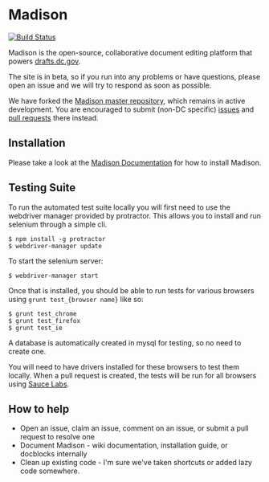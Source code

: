 # Madison

[![Build Status](https://api.travis-ci.org/DCgov/dc-madison.svg?branch=master)](https://travis-ci.org/DCgov/dc-madison)

Madison is the open-source, collaborative document editing platform that powers [drafts.dc.gov](https://drafts.dc.gov).

The site is in beta, so if you run into any problems or have questions, please open an issue and we will try to respond as soon as possible.

We have forked the [Madison master repository](https://github.com/opengovfoundation/madison), which remains in active development. You are encouraged to submit (non-DC specific) [issues](https://github.com/opengovfoundation/madison/issues) and [pull requests](https://github.com/opengovfoundation/madison/compare?expand=1) there instead.

## Installation

Please take a look at the [Madison Documentation](https://github.com/opengovfoundation/madison/tree/master/docs) for how to install Madison.

## Testing Suite

To run the automated test suite locally you will first need to use the
webdriver manager provided by protractor. This allows you to install and run
selenium through a simple cli.

```
$ npm install -g protractor
$ webdriver-manager update
```

To start the selenium server:

```
$ webdriver-manager start
```

Once that is installed, you should be able to run tests for various browsers
using `grunt test_{browser name}` like so:

```
$ grunt test_chrome
$ grunt test_firefox
$ grunt test_ie
```

A database is automatically created in mysql for testing, so no need to create
one.

You will need to have drivers installed for these browsers to test them locally.
When a pull request is created, the tests will be run for all browsers using
[Sauce Labs](https://saucelabs.com/).


## How to help

* Open an issue, claim an issue, comment on an issue, or submit a pull request to resolve one
* Document Madison - wiki documentation, installation guide, or docblocks internally
* Clean up existing code - I'm sure we've taken shortcuts or added lazy code somewhere.
